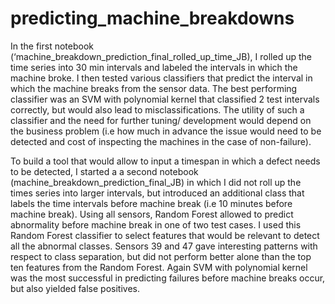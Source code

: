 # predicting_machine_breakdowns

In the first notebook (‘machine_breakdown_prediction_final_rolled_up_time_JB), I rolled up the time series into 30 min intervals and labeled the intervals in which the machine broke. I then tested various classifiers that predict the interval in which the machine breaks from the sensor data. The best performing classifier was an SVM with polynomial kernel that classified 2 test intervals correctly, but would also lead to misclassifications. The utility of such a classifier and the need for further tuning/ development would depend on the business problem (i.e how much in advance the issue would need to be detected and cost of inspecting the machines in the case of non-failure).
 
To build a tool that would allow to input a timespan in which a defect needs to be detected, I started a a second notebook (machine_breakdown_prediction_final_JB) in which I did not roll up the times series into larger intervals, but introduced an additional class that labels the time intervals before machine break (i.e 10 minutes before machine break). Using all sensors, Random Forest  allowed to predict abnormality before machine break in one of two test cases. I used this Random Forest classifier to select features that would be relevant to detect all the abnormal classes. Sensors 39 and 47 gave interesting patterns with respect to class separation, but did not perform better alone than the top ten features from the Random Forest. Again SVM with polynomial kernel was the most successful in predicting failures before machine breaks occur, but also yielded false positives.
